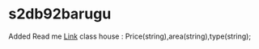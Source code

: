 # s2db92barugu

Added Read me
[Link](https://s2db92barugu.herokuapp.com/)
class house : Price(string),area(string),type(string);

